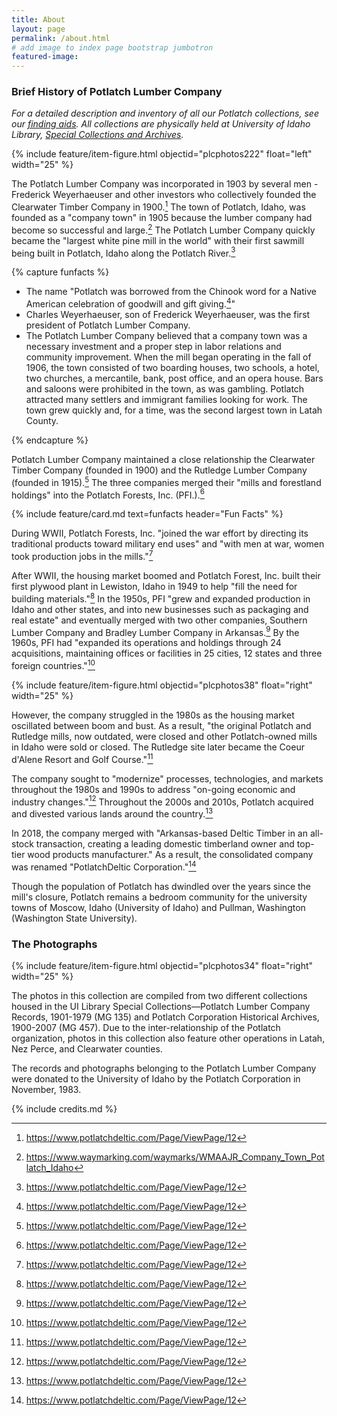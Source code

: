 ```yaml
---
title: About
layout: page
permalink: /about.html
# add image to index page bootstrap jumbotron
featured-image: 
---
```

### Brief History of Potlatch Lumber Company

*For a detailed description and inventory of all our Potlatch collections, see our [finding aids](http://archiveswest.orbiscascade.org/search/results.aspx?t=i&q=idu&p=0&r=potlatch). All collections are physically held at University of Idaho Library, [Special Collections and Archives](https://www.lib.uidaho.edu/special-collections/).*

{% include feature/item-figure.html objectid="plcphotos222" float="left" width="25" %}

The Potlatch Lumber Company was incorporated in 1903 by several men - Frederick Weyerhaeuser and other investors who collectively founded the Clearwater Timber Company in 1900.[^1] The town of Potlatch, Idaho, was founded as a "company town" in 1905 because the lumber company had become so successful and large.[^2] The Potlatch Lumber Company quickly became the "largest white pine mill in the world" with their first sawmill being built in Potlatch, Idaho along the Potlatch River.[^1] 

{% capture funfacts %}

- The name "Potlatch was borrowed from the Chinook word for a Native American celebration of goodwill and gift giving.[^1]"
- Charles Weyerhaeuser, son of Frederick Weyerhaeuser, was the first president of Potlatch Lumber Company.
- The Potlatch Lumber Company believed that a company town was a necessary investment and a proper step in labor relations and community improvement. When the mill began operating in the fall of 1906, the town consisted of two boarding houses, two schools, a hotel, two churches, a mercantile, bank, post office, and an opera house. Bars and saloons were prohibited in the town, as was gambling. Potlatch attracted many settlers and immigrant families looking for work. The town grew quickly and, for a time, was the second largest town in Latah County.

{% endcapture %}

Potlatch Lumber Company maintained a close relationship the Clearwater Timber Company (founded in 1900) and the Rutledge Lumber Company (founded in 1915).[^1] The three companies merged their "mills and forestland holdings" into the Potlatch Forests, Inc. (PFI.).[^1]

{% include feature/card.md text=funfacts header="Fun Facts" %}

During WWII, Potlatch Forests, Inc. "joined the war effort by directing its traditional products toward military end uses" and "with men at war, women took production jobs in the mills."[^1]

After WWII, the housing market boomed and Potlatch Forest, Inc. built their first plywood plant in Lewiston, Idaho in 1949 to help "fill the need for building materials."[^1] In the 1950s, PFI "grew and expanded production in Idaho and other states, and into new businesses such as packaging and real estate" and eventually merged with two other companies, Southern Lumber Company and Bradley Lumber Company in Arkansas.[^1] By the 1960s, PFI had "expanded its operations and holdings through 24 acquisitions, maintaining offices or facilities in 25 cities, 12 states and three foreign countries."[^1]

{% include feature/item-figure.html objectid="plcphotos38" float="right" width="25" %}

However, the company struggled in the 1980s as the housing market oscillated between boom and bust. As a result, "the original Potlatch and Rutledge mills, now outdated, were closed and other Potlatch-owned mills in Idaho were sold or closed. The Rutledge site later became the Coeur d'Alene Resort and Golf Course."[^1] 

The company sought to "modernize" processes, technologies, and markets throughout the 1980s and 1990s to address "on-going economic and industry changes."[^1] Throughout the 2000s and 2010s, Potlatch acquired and divested various lands around the country.[^1]

In 2018, the company merged with "Arkansas-based Deltic Timber in an all-stock transaction, creating a leading domestic timberland owner and top-tier wood products manufacturer." As a result, the consolidated company was renamed "PotlatchDeltic Corporation."[^1]

Though the population of Potlatch has dwindled over the years since the mill's closure, Potlatch remains a bedroom community for the university towns of Moscow, Idaho (University of Idaho) and Pullman, Washington (Washington State University).

<div class="clearfix"></div>

[^1]: https://www.potlatchdeltic.com/Page/ViewPage/12
[^2]: https://www.waymarking.com/waymarks/WMAAJR_Company_Town_Potlatch_Idaho

### The Photographs

{% include feature/item-figure.html objectid="plcphotos34" float="right" width="25" %}

The photos in this collection are compiled from two different collections housed in the UI Library Special Collections—Potlatch Lumber Company Records, 1901-1979 (MG 135) and Potlatch Corporation Historical Archives, 1900-2007 (MG 457). Due to the inter-relationship of the Potlatch organization, photos in this collection also feature other operations in Latah, Nez Perce, and Clearwater counties.

The records and photographs belonging to the Potlatch Lumber Company were donated to the University of Idaho by the Potlatch Corporation in November, 1983.

<div class="clearfix"></div>

{% include credits.md %}
